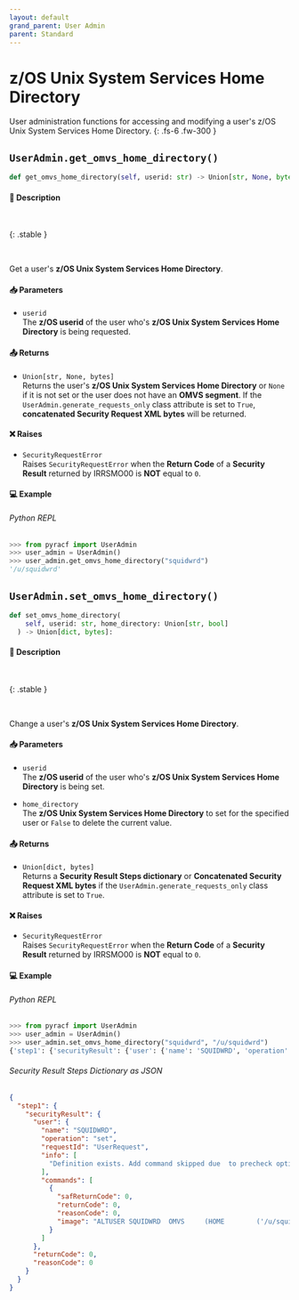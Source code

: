 ```yaml
---
layout: default
grand_parent: User Admin
parent: Standard
---
```


# z/OS Unix System Services Home Directory

User administration functions for accessing and modifying a user's z/OS Unix System Services Home Directory. 
{: .fs-6 .fw-300 }

## `UserAdmin.get_omvs_home_directory()`

```python
def get_omvs_home_directory(self, userid: str) -> Union[str, None, bytes]:
```

#### 📄 Description

&nbsp;

{: .stable }
> 

&nbsp;

Get a user's **z/OS Unix System Services Home Directory**.

#### 📥 Parameters
* `userid`<br>
  The **z/OS userid** of the user who's **z/OS Unix System Services Home Directory** is being requested.

#### 📤 Returns
* `Union[str, None, bytes]`<br>
  Returns the user's **z/OS Unix System Services Home Directory** or `None` if it is not set or the user does not have an **OMVS segment**. If the `UserAdmin.generate_requests_only` class attribute is set to `True`, **concatenated Security Request XML bytes** will be returned.

#### ❌ Raises
* `SecurityRequestError`<br>
  Raises `SecurityRequestError` when the **Return Code** of a **Security Result** returned by IRRSMO00 is **NOT** equal to `0`.

#### 💻 Example

###### Python REPL
```python
>>> from pyracf import UserAdmin
>>> user_admin = UserAdmin()
>>> user_admin.get_omvs_home_directory("squidwrd")
'/u/squidwrd'
```

## `UserAdmin.set_omvs_home_directory()`

```python
def set_omvs_home_directory(
    self, userid: str, home_directory: Union[str, bool]
  ) -> Union[dict, bytes]:
```

#### 📄 Description

&nbsp;

{: .stable }
> 

&nbsp;

Change a user's **z/OS Unix System Services Home Directory**.

#### 📥 Parameters
* `userid`<br>
  The **z/OS userid** of the user who's **z/OS Unix System Services Home Directory** is being set.

* `home_directory`<br>
  The **z/OS Unix System Services Home Directory** to set for the specified user or `False` to delete the current value.

#### 📤 Returns
* `Union[dict, bytes]`<br>
  Returns a **Security Result Steps dictionary** or **Concatenated Security Request XML bytes** if the `UserAdmin.generate_requests_only` class attribute is set to `True`.

#### ❌ Raises
* `SecurityRequestError`<br>
  Raises `SecurityRequestError` when the **Return Code** of a **Security Result** returned by IRRSMO00 is **NOT** equal to `0`.

#### 💻 Example

###### Python REPL
```python
>>> from pyracf import UserAdmin
>>> user_admin = UserAdmin()
>>> user_admin.set_omvs_home_directory("squidwrd", "/u/squidwrd")
{'step1': {'securityResult': {'user': {'name': 'SQUIDWRD', 'operation': 'set', 'requestId': 'UserRequest', 'info': ['Definition exists. Add command skipped due  to precheck option'], 'commands': [{'safReturnCode': 0, 'returnCode': 0, 'reasonCode': 0, 'image': "ALTUSER SQUIDWRD  OMVS     (HOME        ('/u/squidwrd'))"}]}, 'returnCode': 0, 'reasonCode': 0}}}
```

###### Security Result Steps Dictionary as JSON
```json
{
  "step1": {
    "securityResult": {
      "user": {
        "name": "SQUIDWRD",
        "operation": "set",
        "requestId": "UserRequest",
        "info": [
          "Definition exists. Add command skipped due  to precheck option"
        ],
        "commands": [
          {
            "safReturnCode": 0,
            "returnCode": 0,
            "reasonCode": 0,
            "image": "ALTUSER SQUIDWRD  OMVS     (HOME        ('/u/squidwrd'))"
          }
        ]
      },
      "returnCode": 0,
      "reasonCode": 0
    }
  }
}
```